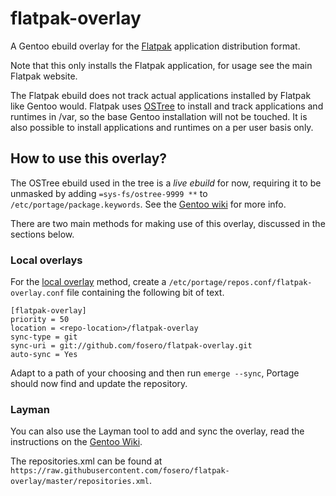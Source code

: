 # flatpak-overlay
A Gentoo ebuild overlay for the [Flatpak](http://flatpak.org/) application distribution format.

Note that this only installs the Flatpak application, for usage see the main Flatpak website. 

The Flatpak ebuild does not track actual applications installed by Flatpak like Gentoo would. Flatpak uses [OSTree](https://wiki.gnome.org/Projects/OSTree) to install and track applications and runtimes in /var, so the base Gentoo installation will not be touched. It is also possible to install applications and runtimes on a per user basis only.

## How to use this overlay?

The OSTree ebuild used in the tree is a *live ebuild* for now, requiring it to be unmasked by adding `=sys-fs/ostree-9999 **` to `/etc/portage/package.keywords`. See the [Gentoo wiki](https://wiki.gentoo.org/wiki//etc/portage/package.accept_keywords) for more info.

There are two main methods for making use of this overlay, discussed in the sections below.

### Local overlays

For the [local overlay](https://wiki.gentoo.org/wiki/Overlay/Local_overlay) method, create a `/etc/portage/repos.conf/flatpak-overlay.conf` file containing the following bit of text.

```
[flatpak-overlay]
priority = 50
location = <repo-location>/flatpak-overlay
sync-type = git
sync-uri = git://github.com/fosero/flatpak-overlay.git
auto-sync = Yes
```

Adapt <repo-location> to a path of your choosing and then run `emerge --sync`, Portage should now find and update the repository.

### Layman

You can also use the Layman tool to add and sync the overlay, read the instructions on the [Gentoo Wiki](http://wiki.gentoo.org/wiki/Layman#Adding_custom_overlays).

The repositories.xml can be found at `https://raw.githubusercontent.com/fosero/flatpak-overlay/master/repositories.xml`.
